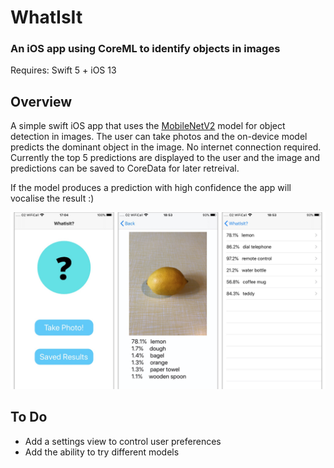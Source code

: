 #  WhatIsIt 
### An iOS app using CoreML to identify objects in images

Requires:
Swift 5 + iOS 13

## Overview
A simple swift iOS app that uses the [MobileNetV2](https://arxiv.org/abs/1801.04381) model for object detection in images. The user can take photos and the on-device model predicts the dominant object in the image. No internet connection required. Currently the top 5 predictions are displayed to the user and the image and predictions can be saved to CoreData for later retreival.

If the model produces a prediction with high confidence the app will vocalise the result :)

<p align="center"><img src="./screenshots.jpg" width="800"></p>

## To Do
- Add a settings view to control user preferences
- Add the ability to try different models
